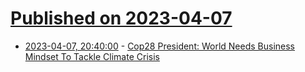 # [Published on 2023-04-07](index.md)

* [2023-04-07, 20:40:00](https://news.slashdot.org/story/23/04/07/1921206/cop28-president-world-needs-business-mindset-to-tackle-climate-crisis?utm_source=rss1.0mainlinkanon&utm_medium=feed) - [Cop28 President: World Needs Business Mindset To Tackle Climate Crisis](https://news.slashdot.org/story/23/04/07/1921206/cop28-president-world-needs-business-mindset-to-tackle-climate-crisis?utm_source=rss1.0mainlinkanon&utm_medium=feed)
